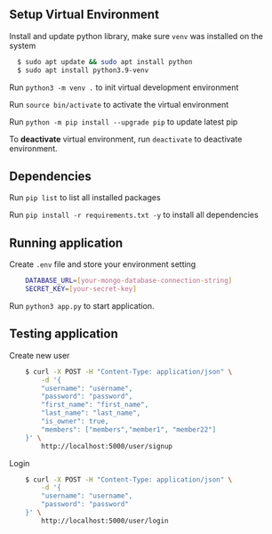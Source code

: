 ## Setup Virtual Environment

Install and update python library, make sure `venv` was installed on the system

```bash
  $ sudo apt update && sudo apt install python
  $ sudo apt install python3.9-venv
```

Run `python3 -m venv .` to init virtual development environment

Run `source bin/activate` to activate the virtual environment

Run `python -m pip install --upgrade pip` to update latest pip

To **deactivate** virtual environment, run `deactivate` to deactivate environment.

## Dependencies

Run `pip list` to list all installed packages

Run `pip install -r requirements.txt -y` to install all dependencies

## Running application

Create `.env` file and store your environment setting

```bash
    DATABASE_URL=[your-mongo-database-connection-string]
    SECRET_KEY=[your-secret-key]
```

Run `python3 app.py` to start application.

## Testing application

Create new user

```bash
    $ curl -X POST -H "Content-Type: application/json" \
        -d '{
        "username": "username",
        "password": "password",
        "first_name": "first_name",
        "last_name": "last_name",
        "is_owner": true,
        "members": ["members","member1", "member22"]
    }' \
        http://localhost:5000/user/signup
```

Login

```bash
    $ curl -X POST -H "Content-Type: application/json" \
        -d '{
        "username": "username",
        "password": "password"
    }' \
        http://localhost:5000/user/login

```
